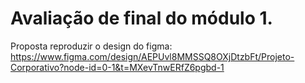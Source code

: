 # Avaliação de final do módulo 1.

Proposta reproduzir o design do figma: https://www.figma.com/design/AEPUvl8MMSSQ8OXjDtzbFt/Projeto-Corporativo?node-id=0-1&t=MXevTnwERfZ6pgbd-1
